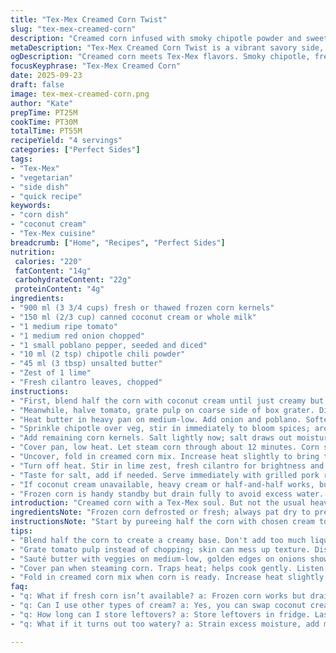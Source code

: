 ```yaml
---
title: "Tex-Mex Creamed Corn Twist"
slug: "tex-mex-creamed-corn"
description: "Creamed corn infused with smoky chipotle powder and sweet corn kernels. Blended half the corn with coconut cream for a tropical twist. Simmered with sautéed red onion, poblano pepper, and fresh tomato pulp. Finished with lime zest and chopped cilantro. Serve hot for a vibrant side or a bold entrée. Grain-free, egg-free, nut-free. Adapts well with canned corn and can swap poblano for green bell. Uses visual caramelization cues and bubbling for heat control. Herb garnish adds fresh brightness to the rich base. A tactile and aromatic experience marked by slow softening and gentle caramel notes on the aromatics."
metaDescription: "Tex-Mex Creamed Corn Twist is a vibrant savory side, infused with smoky chipotle and fresh herbs. Perfect for any meal."
ogDescription: "Creamed corn meets Tex-Mex flavors. Smoky chipotle, fresh cilantro, and coconut cream for creaminess make this a lively side dish."
focusKeyphrase: "Tex-Mex Creamed Corn"
date: 2025-09-23
draft: false
image: tex-mex-creamed-corn.png
author: "Kate"
prepTime: PT25M
cookTime: PT30M
totalTime: PT55M
recipeYield: "4 servings"
categories: ["Perfect Sides"]
tags:
- "Tex-Mex"
- "vegetarian"
- "side dish"
- "quick recipe"
keywords:
- "corn dish"
- "coconut cream"
- "Tex-Mex cuisine"
breadcrumb: ["Home", "Recipes", "Perfect Sides"]
nutrition: 
 calories: "220"
 fatContent: "14g"
 carbohydrateContent: "22g"
 proteinContent: "4g"
ingredients:
- "900 ml (3 3/4 cups) fresh or thawed frozen corn kernels"
- "150 ml (2/3 cup) canned coconut cream or whole milk"
- "1 medium ripe tomato"
- "1 medium red onion chopped"
- "1 small poblano pepper, seeded and diced"
- "10 ml (2 tsp) chipotle chili powder"
- "45 ml (3 tbsp) unsalted butter"
- "Zest of 1 lime"
- "Fresh cilantro leaves, chopped"
instructions:
- "First, blend half the corn with coconut cream until just creamy but not watery. Should coat back of spoon, looks velvety."
- "Meanwhile, halve tomato, grate pulp on coarse side of box grater. Discard skin; pulp is sweet, watery, full of flavor."
- "Heat butter in heavy pan on medium-low. Add onion and poblano. Softening until edges start golden, about 5 minutes. Watch for butter browning gently; smells nutty, not burnt."
- "Sprinkle chipotle over veg, stir in immediately to bloom spices; aroma intensifies quickly. Toss in tomato pulp, stir to combine."
- "Add remaining corn kernels. Salt lightly now; salt draws out moisture, softens corn further. Mix well."
- "Cover pan, low heat. Let steam corn through about 12 minutes. Corn softens; listen for gentle bubbling inside lid vapor buildup."
- "Uncover, fold in creamed corn mix. Increase heat slightly to bring to boil. Bubbles will sharpen, liquid gets thicker—key to evaporate excess moisture. Cook uncovered 3 to 4 minutes, thickening and stirring often."
- "Turn off heat. Stir in lime zest, fresh cilantro for brightness and contrast."
- "Taste for salt, add if needed. Serve immediately with grilled pork ribs or as a hearty vegetarian side."
- "If coconut cream unavailable, heavy cream or half-and-half works, but flavor changes. Poblano can be swapped with green bell peppers but loses heat dimension."
- "Frozen corn is handy standby but drain fully to avoid excess water. Overcooked corn turns mushy; stop once kernels are tender yet intact."
introduction: "Creamed corn with a Tex-Mex soul. But not the usual heavy cream sludge. Use coconut cream or full milk to lighten and introduce subtler fat notes. Spice? Chipotle powder, smoky and proactive. Veg to sauté? Red onion for sweetness, poblano instead of red peppers for a mild kick, something different and dynamic. Tomato pulp for fresh acidity, never chunks, discard skin—fibrous and bitter. Slow, steady heat coaxing sugars out, aromatics softening, butter melting into a golden pool. Don't rush. Watch for subtle signs: onions turning translucent with amber edges, corn kernels plumping and softening without losing shape. Finish off with lime zest and cilantro for that fresh pop. Serve beside ribs or as an unassuming star on its own. Reliable, no-fail, quick to adapt."
ingredientsNote: "Frozen corn defrosted or fresh; always pat dry to prevent watery texture in final dish. Coconut cream adds rich creaminess without dairy heaviness; substitute heavy cream or whole milk if unavailable. Poblano peppers bring a smoky mild heat that complements chipotle powder—feel free to swap poblano for anaheim or green bell for less heat. Butter essential here for flavor build and mouthfeel; can substitute with ghee or neutral oil if dairy-free. Fresh tomato pulp is key for brightness—avoid canned as it shifts texture and flavor. Herbs at finish must be fresh—cilantro is classic, but basil or parsley can refresh palate. Lime zest adds aromatic lift; use sparingly."
instructionsNote: "Start by pureeing half the corn with chosen cream to get a rich, creamy base. Avoid adding too much liquid; texture is crucial. Grating tomato pulp instead of chopping removes skin bits that can disrupt smooth mouthfeel. While sautéing onion and pepper, watch edges—amber hints mean sugars caramelizing for depth. Blooming spices in hot butter activates flavor compounds—don’t skip. Covering pan traps steam for gentle, even corn cooking; timing varies with freshness of corn—soft but not mushy is goal. Adding creamed corn and boiling briefly concentrates flavor and thickens sauce. Stir often to prevent sticking or scorching. Finishing with herbs and lime zest brightens a rich dish. Season carefully—too much salt early can toughen corn, better at end. Serve soon for best texture, leftovers thicken and lose vibrancy."
tips:
- "Blend half the corn to create a creamy base. Don't add too much liquid; texture should coat spoon. Watch for that creamy, velvety finish."
- "Grate tomato pulp instead of chopping; skin can mess up texture. Discard skins, keep it fresh. Pulp captures sweet flavor, adds moisture to the mix."
- "Sauté butter with veggies on medium-low, golden edges on onions show progress. Browning butter should be nutty, not burnt. Watch closely; timing is everything."
- "Cover pan when steaming corn. Traps heat; helps cook gently. Listen for bubbling sounds—indicates moisture. Corn should be tender but not mushy."
- "Fold in creamed corn mix when corn is ready. Increase heat slightly to thicken—watch for bubbling. Stir often to prevent sticking."
faq:
- "q: What if fresh corn isn’t available? a: Frozen corn works but drain it well. Prevents excess moisture. Thaw corn fully before using."
- "q: Can I use other types of cream? a: Yes, you can swap coconut cream with heavy cream. Just know it alters flavor slightly, still works."
- "q: How long can I store leftovers? a: Store leftovers in fridge. Lasts 2-3 days. Reheat gently to ensure texture holds; add a bit of water."
- "q: What if it turns out too watery? a: Strain excess moisture, add more corn or simmer longer to thicken. Adjust seasoning afterward to taste."

---
```

